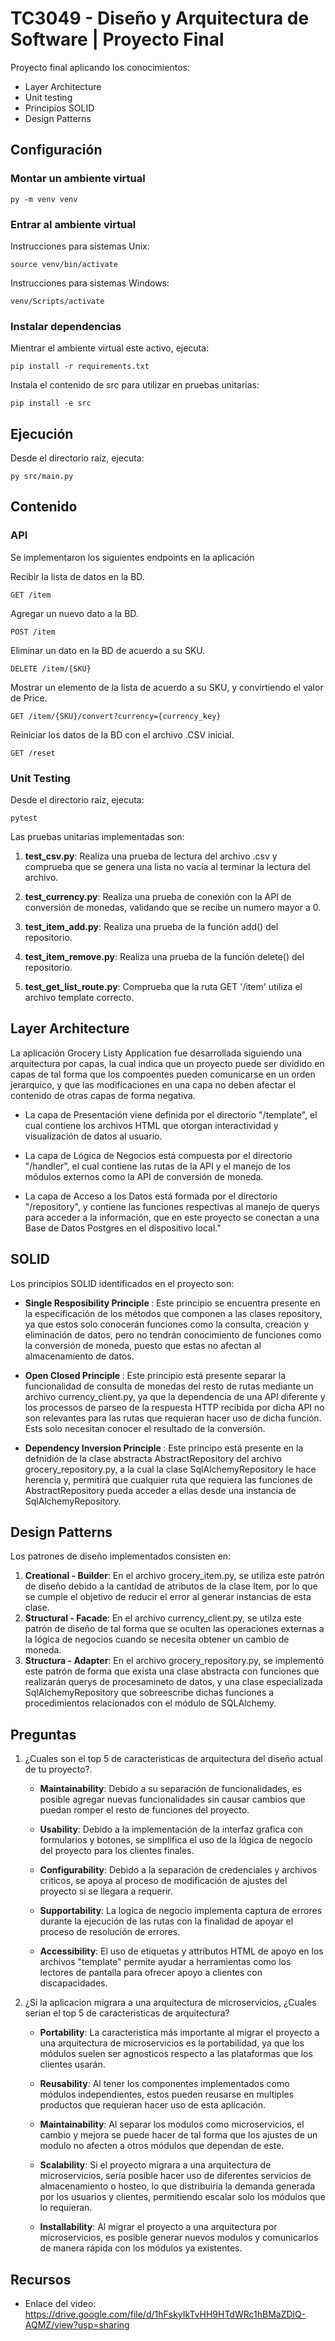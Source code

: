 # TC3049 - Diseño y Arquitectura de Software | Proyecto Final

Proyecto final aplicando los conocimientos:

- Layer Architecture
- Unit testing
- Principios SOLID
- Design Patterns


## Configuración

### Montar un ambiente virtual

    py -m venv venv


### Entrar al ambiente virtual

Instrucciones para sistemas Unix:

    source venv/bin/activate

Instrucciones para sistemas Windows:

    venv/Scripts/activate


### Instalar dependencias

Mientrar el ambiente virtual este activo, ejecuta:

    pip install -r requirements.txt

Instala el contenido de src para utilizar en pruebas unitarias:

    pip install -e src


## Ejecución

Desde el directorio raíz, ejecuta:

    py src/main.py


## Contenido

### API

Se implementaron los siguientes endpoints en la aplicación

Recibir la lista de datos en la BD.

    GET /item

Agregar un nuevo dato a la BD.

    POST /item

Eliminar un dato en la BD de acuerdo a su SKU.

    DELETE /item/{SKU}

Mostrar un elemento de la lista de acuerdo a su SKU, y convirtiendo el valor de Price.

    GET /item/{SKU}/convert?currency={currency_key}

Reiniciar los datos de la BD con el archivo .CSV inicial.

    GET /reset


### Unit Testing

Desde el directorio raíz, ejecuta:

    pytest

Las pruebas unitarias implementadas son:

1. <b>test_csv.py</b>: Realiza una prueba de lectura del archivo .csv y comprueba que se genera una lista no vacía al terminar la lectura del archivo.

2. <b>test_currency.py</b>: Realiza una prueba de conexión con la API de conversión de monedas, validando que se recibe un numero mayor a 0.

3. <b>test_item_add.py</b>: Realiza una prueba de la función add() del repositorio.

4. <b>test_item_remove.py</b>: Realiza una prueba de la función delete() del repositorio.

5. <b>test_get_list_route.py</b>: Comprueba que la ruta GET '/item' utiliza el archivo template correcto.


## Layer Architecture

La aplicación Grocery Listy Application fue desarrollada siguiendo una arquitectura por capas, la cual indica que un proyecto puede ser dividido en capas de tal forma que los compoentes pueden comunicarse en un orden jerarquico, y que las modificaciones en una capa no deben afectar el contenido de otras capas de forma negativa.

- La capa de Presentación viene definida por el directorio "/template", el cual contiene los archivos HTML que otorgan interactividad y visualización de datos al usuario.

- La capa de Lógica de Negocios está compuesta por el directorio "/handler", el cual contiene las rutas de la API y el manejo de los módulos externos como la API de conversión de moneda.

- La capa de Acceso a los Datos está formada por el directorio "/repository", y contiene las funciones respectivas al manejo de querys para acceder a la información, que en este proyecto se conectan a una Base de Datos Postgres en el dispositivo local."


## SOLID

Los principios SOLID identificados en el proyecto son:

- <b> Single Resposibility Principle </b>: Este principio se encuentra presente en la especificación de los métodos que componen a las clases repository, ya que estos solo conocerán funciones como la consulta, creación y eliminación de datos, pero no tendrán conocimiento de funciones como la conversión de moneda, puesto que estas no afectan al almacenamiento de datos.

- <b> Open Closed Principle </b>: Este principio está presente separar la funcionalidad de consulta de monedas del resto de rutas mediante un archivo currency_client.py, ya que la dependencia de una API diferente y los processos de parseo de la respuesta HTTP recibida por dicha API no son relevantes para las rutas que requieran hacer uso de dicha función. Ests solo necesitan conocer el resultado de la conversión.

- <b> Dependency Inversion Principle </b>: Este principo está presente en la defnidión de la clase abstracta AbstractRepository del archivo grocery_repository.py, a la cual la clase SqlAlchemyRepository le hace herencia y, permitirá que cualquier ruta que requiera las funciones de AbstractRepository pueda acceder a ellas desde una instancia de SqlAlchemyRepository.


## Design Patterns

Los patrones de diseño implementados consisten en:

1. <b>Creational - Builder</b>: En el archivo grocery_item.py, se utiliza este patrón de diseño debido a la cantidad de atributos de la clase Item, por lo que se cumple el objetivo de reducir el error al generar instancias de esta clase.
2. <b>Structural - Facade</b>: En el archivo currency_client.py, se utilza este patrón de diseño de tal forma que se oculten las operaciones externas a la lógica de negocios cuando se necesita obtener un cambio de moneda.
3. <b>Structura - Adapter</b>: En el archivo grocery_repository.py, se implementó este patrón de forma que exista una clase abstracta con funciones que realizarán querys de procesamineto de datos, y una clase especializada SqlAlchemyRepository que sobreescribe dichas funciones a procedimientos relacionados con el módulo de SQLAlchemy.


## Preguntas

1. ¿Cuales son el top 5 de caracteristicas de arquitectura del diseño actual de tu proyecto?.

    - <b>Maintainability</b>: Debido a su separación de funcionalidades, es posible agregar nuevas funcionalidades sin causar cambios que puedan romper el resto de funciones del proyecto.
    
    - <b>Usability</b>: Debido a la implementación de la interfaz grafica con formularios y botones, se simplifica el uso de la lógica de negocio del proyecto para los clientes finales.
    
    - <b>Configurability</b>: Debido a la separación de credenciales y archivos criticos, se apoya al proceso de modificación de ajustes del proyecto si se llegara a requerir.
    
    - <b>Supportability</b>: La logica de negocio implementa captura de errores durante la ejecución de las rutas con la finalidad de apoyar el proceso de resolución de errores.

    - <b>Accessibility</b>: El uso de etiquetas y attributos HTML de apoyo en los archivos "template" permite ayudar a herramientas como los lectores de pantalla para ofrecer apoyo a clientes con discapacidades. 

2. ¿Si la aplicacion migrara a una arquitectura de microservicios, ¿Cuales serian el top 5 de caracteristicas de arquitectura?

    - <b>Portability</b>: La caracteristica más importante al migrar el proyecto a una arquitectura de microservicios es la portabilidad, ya que los módulos suelen ser agnosticos respecto a las plataformas que los clientes usarán.

    - <b>Reusability</b>: Al tener los componentes implementados como módulos independientes, estos pueden reusarse en multiples productos que requieran hacer uso de esta aplicación.
    
    - <b>Maintainability</b>: Al separar los modulos como microservicios, el cambio y mejora se puede hacer de tal forma que los ajustes de un modulo no afecten a otros módulos que dependan de este. 
    
    - <b>Scalability</b>: Si el proyecto migrara a una arquitectura de microservicios, sería posible hacer uso de diferentes servicios de almacenamiento o hosteo, lo que distribuiría la demanda generada por los usuarios y clientes, permitiendo escalar solo los módulos que lo requieran.

    - <b>Installability</b>: Al migrar el proyecto a una arquitectura por microservicios, es posible generar nuevos modulos y comunicarlos de manera rápida con los módulos ya existentes.


## Recursos

- Enlace del video: <https://drive.google.com/file/d/1hFskyIkTvHH9HTdWRc1hBMaZDlQ-AQMZ/view?usp=sharing>
